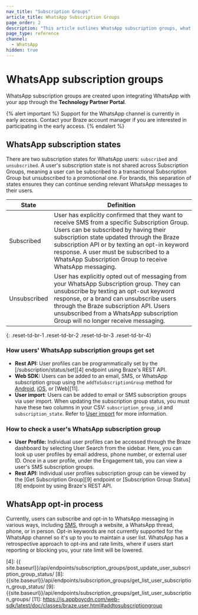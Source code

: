 ```yaml
---
nav_title: "Subscription Groups"
article_title: WhatsApp Subscription Groups
page_order: 2
description: "This article outlines WhatsApp subscription groups, what subscription states are offered, and how subscription groups are set."
page_type: reference
channel:
  - WhatsApp
hidden: true  
---
```


# WhatsApp subscription groups

WhatsApp subscription groups are created upon integrating WhatsApp with your app through the **Technology Partner Portal**.

{% alert important %}
Support for the WhatsApp channel is currently in early access. Contact your Braze account manager if you are interested in participating in the early access.
{% endalert %}

## WhatsApp subscription states

There are two subscription states for WhatsApp users: `subscribed` and `unsubscribed`. A user's subscription state is not shared across Subscription Groups, meaning a user can be subscribed to a transactional Subscription Group but unsubscribed to a promotional one. For brands, this separation of states ensures they can continue sending relevant WhatsApp messages to their users.

| State | Definition |
| --- | --- |
| Subscribed | User has explicitly confirmed that they want to receive SMS from a specific Subscription Group. Users can be subscribed by having their subscription state updated through the Braze subscription API or by texting an opt-in keyword response. A user must be subscribed to a WhatsApp Subscription Group to receive WhatsApp messaging. |
| Unsubscribed | User has explicitly opted out of messaging from your WhatsApp Subscription group. They can unsubscribe by texting an opt-out keyword response, or a brand can unsubscribe users through the Braze subscription API. Users unsubscribed from a WhatsApp subscription Group will no longer receive messaging. |
{: .reset-td-br-1 .reset-td-br-2 .reset-td-br-3  .reset-td-br-4}

### How users' WhatsApp subscription groups get set 

- **Rest API:** User profiles can be programmatically set by the [/subscription/status/set][4] endpoint using Braze's REST API.
- **Web SDK:** Users can be added to an email, SMS, or WhatsApp subscription group using the `addToSubscriptionGroup` method for [Android](https://appboy.github.io/appboy-android-sdk/javadocs/com/braze/BrazeUser.html#addToSubscriptionGroup-java.lang.String-), [iOS](https://appboy.github.io/appboy-ios-sdk/docs/interface_a_b_k_user.html#a74092a50fcda364bb159013d0222e287), or [Web][11].
- **User import**: Users can be added to email or SMS subscription groups via user import. When updating the subscription group status, you must have these two columns in your CSV: `subscription_group_id` and `subscription_state`. Refer to [User import]({{site.baseurl}}/user_guide/data_and_analytics/user_data_collection/user_import/#updating-subscription-group-status) for more information.

### How to check a user's WhatsApp subscription group

- **User Profile:** Individual user profiles can be accessed through the Braze dashboard by selecting User Search from the sidebar. Here, you can look up user profiles by email address, phone number, or external user ID. Once in a user profile, under the Engagement tab, you can view a user's SMS subscription groups. 
- **Rest API:** Individual user profiles subscription group can be viewed by the [Get Subscription Group][9] endpoint or [Subscription Group Status][8] endpoint by using Braze's REST API. 

## WhatsApp opt-in process

Currently, users can subscribe and opt-in to WhatsApp messaging in various ways, including [SMS](https://github.com/braze-inc/in-app-message-templates/tree/master/braze-templates/4-sms-capture-modal), through a website, a WhatsApp thread, phone, or in person. Opt-in keywords are not currently supported for the WhatsApp channel so it's up to you to maintain a user list. WhatsApp has a retrospective approach to opt-ins and rate limits, where if users start reporting or blocking you, your rate limit will be lowered. 

<!--

### How to upload user lists

User import  (if customer has this audience) 
Download from Meta 
Upload as per Braze instructions 

### User lists

Maintaining your user list (opt in/opt out) 
Subscription status endpoints to manage WhatsApp subscriptions 
Generating opt ins 
HTML phone number capture
Canvas trigger to update user profile subscription state 

-->

[4]: {{ site.baseurl}}/api/endpoints/subscription_groups/post_update_user_subscription_group_status/
[8]: {{site.baseurl}}/api/endpoints/subscription_groups/get_list_user_subscription_group_status/
[9]: {{site.baseurl}}/api/endpoints/subscription_groups/get_list_user_subscription_groups/
[11]: https://js.appboycdn.com/web-sdk/latest/doc/classes/braze.user.html#addtosubscriptiongroup
